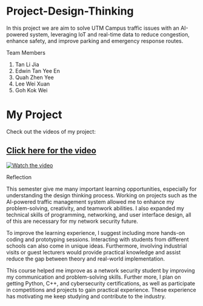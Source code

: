 # Project-Design-Thinking

In this project we are aim to solve UTM Campus traffic issues with an AI-powered system, leveraging IoT and real-time data to reduce congestion, enhance safety, and improve parking and emergency response routes.

Team Members

1. Tan Li Jia
2. Edwin Tan Yee En
3. Quah Zhen Yee
4. Lee Wei Xuan
5. Goh Kok Wei

# My Project

Check out the videos of my project:

## [Click here for the video](https://youtu.be/ibmbXXh5H2E?si=HaRhpVLN8OEPkVBp)

[![Watch the video](https://img.youtube.com/vi/QyZCmugC9l0/maxresdefault.jpg)](https://youtu.be/QyZCmugC9l0?si=R6KXz9tFtwlC53gY)


   
Reflection

This semester give me many important learning opportunities, especially for understanding the design thinking process. Working on projects such as the AI-powered traffic management system allowed me to enhance my problem-solving, creativity, and teamwork abilities. I also expanded my technical skills of programming, networking, and user interface design, all of this are necessary for my network security future.

To improve the learning experience, I suggest including more hands-on coding and prototyping sessions. Interacting with students from different schools can also come in unique ideas. Furthermore, involving industrial visits or guest lecturers would provide practical knowledge and assist reduce the gap between theory and real-world implementation.

This course helped me improve as a network security student by improving my communication and problem-solving skills. Further more, I plan on getting Python, C++, and cybersecurity certifications, as well as participate in competitions and projects to gain practical experience. These experience has motivating me keep studying and contribute to the industry.
